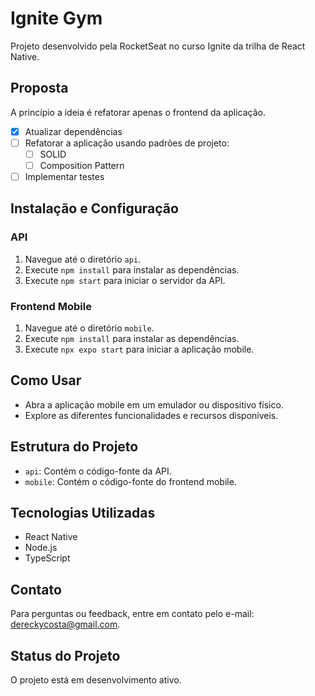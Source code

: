 # Ignite Gym

Projeto desenvolvido pela RocketSeat no curso Ignite da trilha de React Native. 

## Proposta

A princípio a ideia é refatorar apenas o frontend da aplicação. 

- [x] Atualizar dependências
- [ ] Refatorar a aplicação usando padrões de projeto:
  - [ ] SOLID
  - [ ] Composition Pattern
- [ ] Implementar testes

## Instalação e Configuração

### API

1. Navegue até o diretório `api`.
2. Execute `npm install` para instalar as dependências.
3. Execute `npm start` para iniciar o servidor da API.

### Frontend Mobile

1. Navegue até o diretório `mobile`.
2. Execute `npm install` para instalar as dependências.
3. Execute `npx expo start` para iniciar a aplicação mobile.

## Como Usar

- Abra a aplicação mobile em um emulador ou dispositivo físico.
- Explore as diferentes funcionalidades e recursos disponíveis.

## Estrutura do Projeto

- `api`: Contém o código-fonte da API.
- `mobile`: Contém o código-fonte do frontend mobile.

## Tecnologias Utilizadas

- React Native
- Node.js
- TypeScript

## Contato

Para perguntas ou feedback, entre em contato pelo e-mail: dereckycosta@gmail.com.

## Status do Projeto

O projeto está em desenvolvimento ativo.

